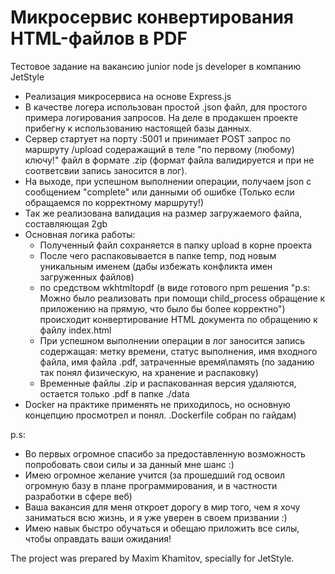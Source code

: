 # Микросервис конвертирования HTML-файлов в PDF
Тестовое задание на вакансию junior node js developer в компанию JetStyle

* Реализация микросервиса на основе Express.js
* В качестве логера использован простой .json файл, для простого примера логирования запросов. На деле в продакшен проекте прибегну к использованию настоящей базы данных.
* Сервер стартует на порту :5001 и принимает POST запрос по маршруту /upload содеражащий в теле "по первому (любому) ключу!" файл в формате .zip (формат файла валидируется и при не соответсвии запись заносится в лог).
* На выходе, при успешном выполнении операции, получаем json с сообщением "complete" или данными об ошибке (Только если обращаемся по корректному маршруту!)
* Так же реализована валидация на размер загружаемого файла, составляющая 2gb
* Основная логика работы: 
  - Полученный файл сохраняется в папку upload в корне проекта
  - После чего распаковывается в папке temp, под новым уникальным именем (дабы избежать конфликта имен загруженных файлов)
  - по средством wkhtmltopdf (в виде готового npm решения "p.s: Можно было реализовать при помощи child_process обращение к приложению на прямую, что было бы более корректно") происходит конвертирование HTML документа
  по обращению к файлу index.html
  - При успешном выполнении операции в лог заносится запись содержащая: метку времени, статус выполнения, имя входного файла, имя файла .pdf, затраченные время\память (по заданию так понял физическую, на хранение и распаковку)
  - Временные файлы .zip и распакованная версия удаляются, остается только .pdf в папке ./data
* Docker на практике применять не приходилось, но основную концепцию просмотрел и понял. .Dockerfile собран по гайдам)
  
p.s: 
- Во первых огромное спасибо за предоставленную возможность попробовать свои силы и за данный мне шанс :)
- Имею огромное желание учится (за прошедший год освоил огромную базу в плане программирования, и в частности разработки в сфере веб)
- Ваша вакансия для меня откроет дорогу в мир того, чем я хочу заниматься всю жизнь, и я уже уверен в своем призвании :)
- Имею навык быстро обучаться и обещаю приложить все силы, чтобы оправдать ваши ожидания!

The project was prepared by Maxim Khamitov, specially for JetStyle.

